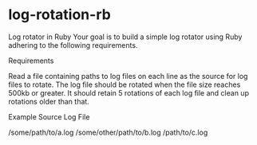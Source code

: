 # log-rotation-rb
Log rotator in Ruby
Your goal is to build a simple log rotator using Ruby adhering to the following
requirements.

Requirements

Read a file containing paths to log files on each line as the source for log
files to rotate. The log file should be rotated when the file size reaches 500kb
or greater. It should retain 5 rotations of each log file and clean up rotations
older than that.

Example Source Log File

/some/path/to/a.log
/some/other/path/to/b.log
/path/to/c.log

